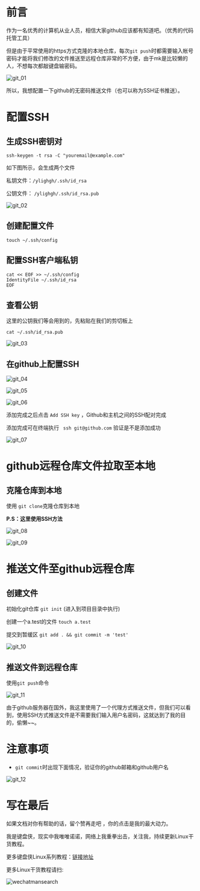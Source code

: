 # 前言

作为一名优秀的计算机从业人员，相信大家github应该都有知道吧。（优秀的代码托管工具）

但是由于平常使用的https方式克隆的本地仓库，每次`git push`时都需要输入帐号密码才能将我们修改的文件推送至远程仓库非常的不方便，由于mk是比较懒的人，不想每次都敲键盘输密码。

![git_01](https://ylighgh.gitee.io/blogparkcdn/images/git_01.png)

所以，我想配置一下github的无密码推送文件（也可以称为SSH证书推送）。

# 配置SSH

## 生成SSH密钥对

```
ssh-keygen -t rsa -C "youremail@example.com"
```
如下图所示，会生成两个文件

私钥文件：`/ylighgh/.ssh/id_rsa`

公钥文件： `/ylighgh/.ssh/id_rsa.pub`

![git_02](https://ylighgh.gitee.io/blogparkcdn/images/git_02.png)

## 创建配置文件

```
touch ~/.ssh/config
```

## 配置SSH客户端私钥

```
cat << EOF >> ~/.ssh/config
IdentityFile ~/.ssh/id_rsa
EOF
```
## 查看公钥

这里的公钥我们等会用到的，先粘贴在我们的剪切板上

```
cat ~/.ssh/id_rsa.pub
```
![git_03](https://ylighgh.gitee.io/blogparkcdn/images/git_03.png)

## 在github上配置SSH

![git_04](https://ylighgh.gitee.io/blogparkcdn/images/git_04.png)

![git_05](https://ylighgh.gitee.io/blogparkcdn/images/git_05.png)

![git_06](https://ylighgh.gitee.io/blogparkcdn/images/git_06.png)

添加完成之后点击 `Add SSH key` ，Github和主机之间的SSH配对完成

添加完成可在终端执行 ` ssh git@github.com` 验证是不是添加成功

![git_07](https://ylighgh.gitee.io/blogparkcdn/images/git_07.png)


#  github远程仓库文件拉取至本地

## 克隆仓库到本地

使用 `git clone`克隆仓库到本地

**P.S：这里使用SSH方法**

![git_08](https://ylighgh.gitee.io/blogparkcdn/images/git_08.png)

![git_09](https://ylighgh.gitee.io/blogparkcdn/images/git_09.png)

# 推送文件至github远程仓库

## 创建文件

初始化git仓库 `git init` (进入到项目目录中执行)

创建一个a.test的文件 `touch a.test`

提交到暂缓区 `git add . && git commit -m 'test'`

![git_10](https://ylighgh.gitee.io/blogparkcdn/images/git_10.png)

## 推送文件到远程仓库

使用`git push`命令

![git_11](https://ylighgh.gitee.io/blogparkcdn/images/git_11.png)

由于github服务器在国外，我这里使用了一个代理方式推送文件，但我们可以看到，使用SSH方式推送文件是不需要我们输入用户名密码，这就达到了我的目的，偷懒~~。

# 注意事项

* `git commit`时出现下面情况，验证你的github邮箱和github用户名

![git_12](https://ylighgh.gitee.io/blogparkcdn/images/git_12.png)

# 写在最后

如果文档对你有帮助的话，留个赞再走吧 ，你的点击是我的最大动力。

我是键盘侠，现实中我唯唯诺诺，网络上我重拳出击，关注我，持续更新Linux干货教程。

更多键盘侠Linux系列教程：[链接地址](https://www.cnblogs.com/MrKeyboard/category/1786086.html)

更多Linux干货教程请扫:

![wechatmansearch](https://ylighgh.gitee.io/blogparkcdn/images/wechatmansearch.png)